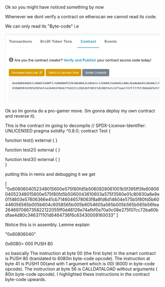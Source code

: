 Ok so you might have noticed something by now 

Whenever we dont verify a contract on etherscan we cannot read its code.

We can only read its "Byte-code" i.e

![alt text](image.png)

Ok so im gonna do a pro-gamer move.
(Im gonna deploy my own contract and reverse it).

This is the contract im going to decompile 
// SPDX-License-Identifier: UNLICENSED
pragma solidity ^0.8.0;
contract Test {  
    
   function test() external {      } 
     
   function test2() external {      }  
    
   function test3() external {      }  
}


putting this in remix and debugging it we get 

[
	"0x6080604052348015600e575f80fd5b5060928061001b5f395ff3fe6080604052348015600e575f80fd5b5060043610603a575f3560e01c80630a8e8e0114603e57806366e41cb7146046578063f8a8fd6d14604e575b5f80fd5b60446056565b005b604c6058565b005b6054605a565b005b565b565b56fea264697066735822122055ff0d48126e74afbf0e70a0c08e275f07cc72ba60bdfae4d80c346371101d6464736f6c63430008160033"
]

Notice this is in assembly.
Lemme explain 

"0x60806040"

0x6080= 000 PUSH 80

so basically The instruction at byte 00 (the first byte) in the smart contract is PUSH 80 (translated to 6080in byte-code opcode).
The instruction at byte 41 is PUSH1 00(and with 1 argument which is 00) (6000 in byte-code opcode).
The instruction at byte 56 is CALLDATALOAD without arguments ( 80in byte-code opcode). I highlighted these instructions in the contract byte-code upwards.
